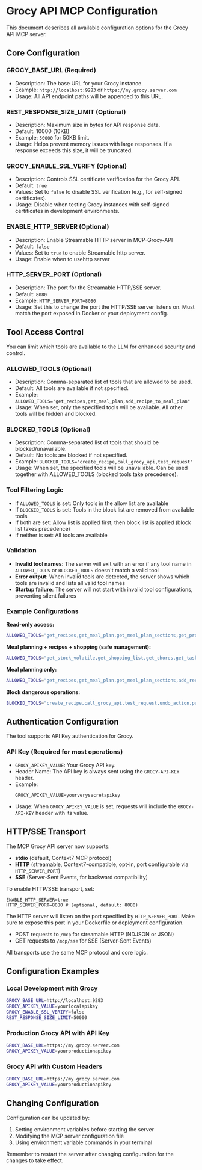 # Grocy API MCP Configuration

This document describes all available configuration options for the Grocy API MCP server.

## Core Configuration

### GROCY_BASE_URL (Required)
- Description: The base URL for your Grocy instance.
- Example: `http://localhost:9283` or `https://my.grocy.server.com`
- Usage: All API endpoint paths will be appended to this URL.

### REST_RESPONSE_SIZE_LIMIT (Optional)
- Description: Maximum size in bytes for API response data.
- Default: 10000 (10KB)
- Example: `50000` for 50KB limit.
- Usage: Helps prevent memory issues with large responses. If a response exceeds this size, it will be truncated.

### GROCY_ENABLE_SSL_VERIFY (Optional)
- Description: Controls SSL certificate verification for the Grocy API.
- Default: `true`
- Values: Set to `false` to disable SSL verification (e.g., for self-signed certificates).
- Usage: Disable when testing Grocy instances with self-signed certificates in development environments.

### ENABLE_HTTP_SERVER (Optional)
- Description: Enable Streamable HTTP server in MCP-Grocy-API
- Default: `false`
- Values: Set to `true` to enable Streamable http server.
- Usage: Enable when to usehttp server 

### HTTP_SERVER_PORT (Optional)
- Description: The port for the Streamable HTTP/SSE server.
- Default: `8080`
- Example: `HTTP_SERVER_PORT=8080`
- Usage: Set this to change the port the HTTP/SSE server listens on. Must match the port exposed in Docker or your deployment config.

## Tool Access Control

You can limit which tools are available to the LLM for enhanced security and control.

### ALLOWED_TOOLS (Optional)
- Description: Comma-separated list of tools that are allowed to be used.
- Default: All tools are available if not specified.
- Example: `ALLOWED_TOOLS="get_recipes,get_meal_plan,add_recipe_to_meal_plan"`
- Usage: When set, only the specified tools will be available. All other tools will be hidden and blocked.

### BLOCKED_TOOLS (Optional)
- Description: Comma-separated list of tools that should be blocked/unavailable.
- Default: No tools are blocked if not specified.
- Example: `BLOCKED_TOOLS="create_recipe,call_grocy_api,test_request"`
- Usage: When set, the specified tools will be unavailable. Can be used together with ALLOWED_TOOLS (blocked tools take precedence).

### Tool Filtering Logic
- If `ALLOWED_TOOLS` is set: Only tools in the allow list are available
- If `BLOCKED_TOOLS` is set: Tools in the block list are removed from available tools
- If both are set: Allow list is applied first, then block list is applied (block list takes precedence)
- If neither is set: All tools are available

### Validation
- **Invalid tool names**: The server will exit with an error if any tool name in `ALLOWED_TOOLS` or `BLOCKED_TOOLS` doesn't match a valid tool
- **Error output**: When invalid tools are detected, the server shows which tools are invalid and lists all valid tool names
- **Startup failure**: The server will not start with invalid tool configurations, preventing silent failures

### Example Configurations

**Read-only access:**
```bash
ALLOWED_TOOLS="get_recipes,get_meal_plan,get_meal_plan_sections,get_products,get_stock,get_shopping_list,get_chores,get_tasks,get_locations,get_shopping_locations,get_product_groups,get_quantity_units,get_users,get_batteries,get_equipment,get_stock_volatile,get_recipe_by_id,get_price_history,get_stock_by_location,get_product_entries,get_recipe_fulfillment,get_recipes_fulfillment"
```

**Meal planning + recipes + shopping (safe management):**
```bash
ALLOWED_TOOLS="get_stock_volatile,get_shopping_list,get_chores,get_tasks,get_locations,get_shopping_locations,get_product_groups,get_quantity_units,get_users,get_recipes_fulfillment,get_meal_plan,get_products,get_recipes,get_recipe_by_id,get_stock,get_batteries,get_equipment,add_shopping_list_item,add_recipe_to_meal_plan,get_meal_plan_sections,delete_recipe_from_meal_plan,get_price_history,get_stock_by_location,get_product_entries,add_recipe_products_to_shopping_list,add_missing_products_to_shopping_list,get_recipe_fulfillment,remove_shopping_list_item"
```

**Meal planning only:**
```bash
ALLOWED_TOOLS="get_recipes,get_meal_plan,get_meal_plan_sections,add_recipe_to_meal_plan,delete_recipe_from_meal_plan,get_recipe_by_id,get_recipe_fulfillment"
```

**Block dangerous operations:**
```bash
BLOCKED_TOOLS="create_recipe,call_grocy_api,test_request,undo_action,purchase_product,consume_product,inventory_product,transfer_product,track_chore_execution,complete_task,charge_battery,consume_recipe,open_product"
```

## Authentication Configuration

The tool supports API Key authentication for Grocy.

### API Key (Required for most operations)
- `GROCY_APIKEY_VALUE`: Your Grocy API key.
- Header Name: The API key is always sent using the `GROCY-API-KEY` header.
- Example:
  ```
  GROCY_APIKEY_VALUE=yourverysecretapikey
  ```
- Usage: When `GROCY_APIKEY_VALUE` is set, requests will include the `GROCY-API-KEY` header with its value.

## HTTP/SSE Transport

The MCP Grocy API server now supports:

- **stdio** (default, Context7 MCP protocol)
- **HTTP** (streamable, Context7-compatible, opt-in, port configurable via `HTTP_SERVER_PORT`)
- **SSE** (Server-Sent Events, for backward compatibility)

To enable HTTP/SSE transport, set:

```
ENABLE_HTTP_SERVER=true
HTTP_SERVER_PORT=8080 # (optional, default: 8080)
```

The HTTP server will listen on the port specified by `HTTP_SERVER_PORT`. Make sure to expose this port in your Dockerfile or deployment configuration.

- POST requests to `/mcp` for streamable HTTP (NDJSON or JSON)
- GET requests to `/mcp/sse` for SSE (Server-Sent Events)

All transports use the same MCP protocol and core logic.

## Configuration Examples

### Local Development with Grocy
```bash
GROCY_BASE_URL=http://localhost:9283
GROCY_APIKEY_VALUE=yourlocalapikey
GROCY_ENABLE_SSL_VERIFY=false
REST_RESPONSE_SIZE_LIMIT=50000
```

### Production Grocy API with API Key
```bash
GROCY_BASE_URL=https://my.grocy.server.com
GROCY_APIKEY_VALUE=yourproductionapikey
```

### Grocy API with Custom Headers
```bash
GROCY_BASE_URL=https://my.grocy.server.com
GROCY_APIKEY_VALUE=yourproductionapikey
```

## Changing Configuration

Configuration can be updated by:
1. Setting environment variables before starting the server
2. Modifying the MCP server configuration file
3. Using environment variable commands in your terminal

Remember to restart the server after changing configuration for the changes to take effect.
